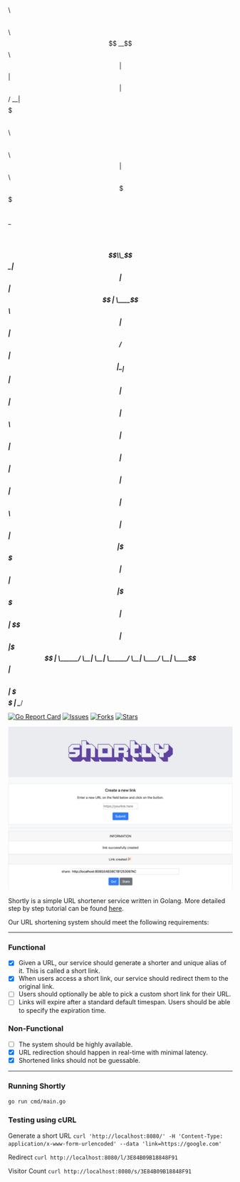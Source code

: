 $$$$$$\  $$\                            $$\     $$\           
$$  __$$\ $$ |                           $$ |    $$ |          
$$ /  \__|$$$$$$$\   $$$$$$\   $$$$$$\ $$$$$$\   $$ |$$\   $$\ 
\$$$$$$\  $$  __$$\ $$  __$$\ $$  __$$\\_$$  _|  $$ |$$ |  $$ |
 \____$$\ $$ |  $$ |$$ /  $$ |$$ |  \__| $$ |    $$ |$$ |  $$ |
$$\   $$ |$$ |  $$ |$$ |  $$ |$$ |       $$ |$$\ $$ |$$ |  $$ |
\$$$$$$  |$$ |  $$ |\$$$$$$  |$$ |       \$$$$  |$$ |\$$$$$$$ |
 \______/ \__|  \__| \______/ \__|        \____/ \__| \____$$ |
                                                     $$\   $$ |
                                                     \$$$$$$  |
                                                      \______/ 


[![Go Report Card](https://goreportcard.com/badge/github.com/rijil-tr/shortly?style=flat-square)](https://goreportcard.com/badge/github.com/rijil-tr/shortly)
[![Issues](https://img.shields.io/github/issues/rijil-tr/shortly)](https://img.shields.io/github/issues/rijil-tr/shortly)
[![Forks](https://img.shields.io/github/forks/rijil-tr/shortly)](https://img.shields.io/github/forks/rijil-tr/shortly)
[![Stars](https://img.shields.io/github/stars/rijil-tr/shortly)](https://img.shields.io/github/stars/rijil-tr/shortly)


![Shortly](public/images/home.png)

Shortly is a simple URL shortener service written in Golang.
More detailed step by step tutorial can be found [here](https://github.com/campoy/links).


Our URL shortening system should meet the following requirements:

---
### Functional
- [X] Given a URL, our service should generate a shorter and unique alias of it. This is called a short link.
- [X] When users access a short link, our service should redirect them to the original link.
- [ ] Users should optionally be able to pick a custom short link for their URL.
- [ ] Links will expire after a standard default timespan. Users should be able to specify the expiration time.

### Non-Functional
- [ ] The system should be highly available.
- [X] URL redirection should happen in real-time with minimal latency.
- [X] Shortened links should not be guessable.
---
### Running Shortly

```sh
go run cmd/main.go
```

### Testing using cURL

Generate a short URL
`curl 'http://localhost:8080/' -H 'Content-Type: application/x-www-form-urlencoded' --data 'link=https://google.com'`

Redirect
`curl http://localhost:8080/l/3E84B09B18848F91`

Visitor Count
`curl http://localhost:8080/s/3E84B09B18848F91`
